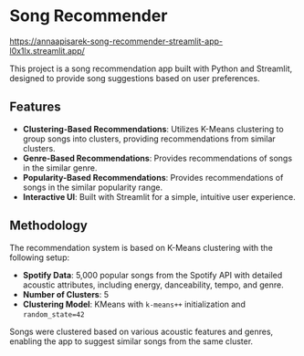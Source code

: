 
# Song Recommender

https://annaapisarek-song-recommender-streamlit-app-l0x1lx.streamlit.app/

This project is a song recommendation app built with Python and Streamlit, designed to provide song suggestions based on user preferences. 

## Features

- **Clustering-Based Recommendations**: Utilizes K-Means clustering to group songs into clusters, providing recommendations from similar clusters.
- **Genre-Based Recommendations**: Provides recommendations of songs in the similar genre.
- **Popularity-Based Recommendations**: Provides recommendations of songs in the similar popularity range.
- **Interactive UI**: Built with Streamlit for a simple, intuitive user experience.

## Methodology

The recommendation system is based on K-Means clustering with the following setup:

- **Spotify Data**: 5,000 popular songs from the Spotify API with detailed acoustic attributes, including energy, danceability, tempo, and genre.
- **Number of Clusters**: 5
- **Clustering Model**: KMeans with `k-means++` initialization and `random_state=42`
  
Songs were clustered based on various acoustic features and genres, enabling the app to suggest similar songs from the same cluster.



